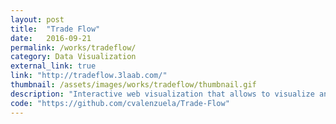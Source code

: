 ```yaml
---
layout: post
title:  "Trade Flow"
date:   2016-09-21
permalink: /works/tradeflow/
category: Data Visualization
external_link: true
link: "http://tradeflow.3laab.com/"
thumbnail: /assets/images/works/tradeflow/thumbnail.gif
description: "Interactive web visualization that allows to visualize and listen to economic trade data between countries. Using data from the UN. Built with Mappa.js"
code: "https://github.com/cvalenzuela/Trade-Flow"
---
```

